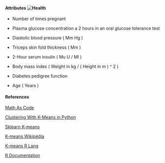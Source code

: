 
#### Attributes ![Health](https://i.imgur.com/XTfWhkT.png)

-   Number of times pregnant

-   Plasma glucose concentration a 2 hours in an oral glucose tolerance test

-   Diastolic blood pressure ( Mm Hg )

-   Triceps skin fold thickness ( Mm )

-   2-Hour serum insulin ( Mu U / Ml )

-   Body mass index ( Weight in kg / ( Height in m ) ^ 2 )

-   Diabetes pedigree function

-   Age ( Years )

#### References

[Math As Code](https://github.com/Jam3/math-as-code)

[Clustering With K-Means in Python](https://datasciencelab.wordpress.com/2013/12/12/clustering-with-k-means-in-python/)

[Sklearn K-means](http://scikit-learn.org/stable/modules/clustering.html#k-means)

[K-means Wikipédia](https://pt.wikipedia.org/wiki/K-means)

[K-means R Lang](https://stat.ethz.ch/R-manual/R-devel/library/stats/html/kmeans.html)

[R Documentation](https://www.rdocumentation.org/)
